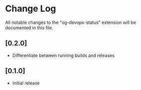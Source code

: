 # Change Log

All notable changes to the "og-devops-status" extension will be documented in this file.

## [0.2.0]

- Differentiate between running builds and releases

## [0.1.0]

- Initial release